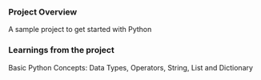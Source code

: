 ### Project Overview

 A sample project to get started with Python


### Learnings from the project

 Basic Python Concepts: Data Types, Operators, String, List and Dictionary


